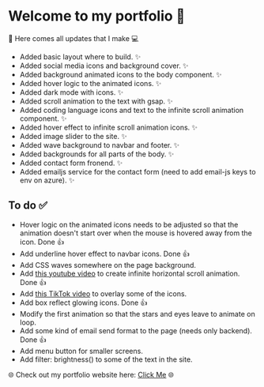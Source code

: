 # Welcome to my portfolio :rocket:

🚀 Here comes all updates that I make :computer:

- Added basic layout where to build. ✨
- Added social media icons and background cover. ✨
- Added background animated icons to the body component. ✨
- Added hover logic to the animated icons. ✨
- Added dark mode with icons. ✨
- Added scroll animation to the text with gsap. ✨
- Added coding language icons and text to the infinite scroll animation component. ✨
- Added hover effect to infinite scroll animation icons. ✨
- Added image slider to the site. ✨
- Added wave background to navbar and footer. ✨
- Added backgrounds for all parts of the body. ✨
- Added contact form fronend. ✨
- Added emailjs service for the contact form (need to add email-js keys to env on azure). ✨

## To do :white_check_mark:

- Hover logic on the animated icons needs to be adjusted so that the animation doesn't start over when the mouse is hovered away from the icon. Done :+1:
- Add underline hover effect to navbar icons. Done :+1:
- Add CSS waves somewhere on the page background.
- Add [this youtube video](https://www.youtube.com/watch?v=iLmBy-HKIAw&list=PLlOTzQUlSorMdRm1ManvpMOKuZSamDJj4&index=19&t=220s) to create infinite horizontal scroll animation. Done :+1:
- Add [this TikTok video](https://www.tiktok.com/@codetheworld.io/video/7283734773472693511?is_from_webapp=1&sender_device=pc&web_id=7284955038152869409) to overlay some of the icons.
- Add box reflect glowing icons. Done :+1:
- Modify the first animation so that the stars and eyes leave to animate on loop.
- Add some kind of email send format to the page (needs only backend). Done :+1:
- Add menu button for smaller screens.
- Add filter: brightness() to some of the text in the site.

🌐 Check out my portfolio website here: [Click Me](https://bonkkersp.azurewebsites.net/) 🌐
